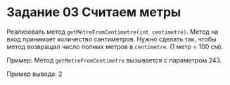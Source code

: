 # Задание 03 Считаем метры

Реализовать метод `getMetreFromCentimetre(int centimetre)`.
Метод на вход принимает количество сантиметров.
Нужно сделать так, чтобы метод возвращал число полных метров в `centimetre`.
(1 метр = 100 см).

Пример:
Метод `getMetreFromCentimetre` вызывается с параметром 243.

Пример вывода:
2
